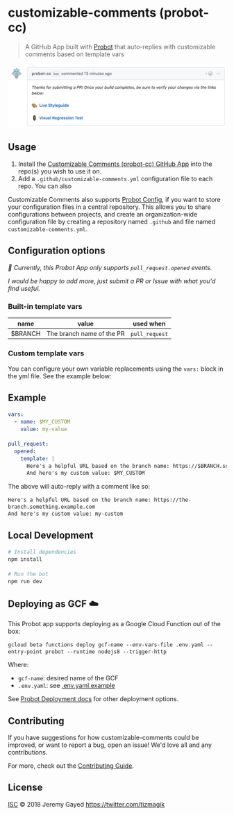 # customizable-comments (probot-cc)

> A GitHub App built with [Probot](https://github.com/probot/probot) that auto-replies with customizable comments based on template vars

<img src="./probot-cc-sample.png" />

## Usage

1. Install the [Customizable Comments (probot-cc) GitHub App](https://github.com/apps/probot-cc) into the repo(s) you wish to use it on.
1. Add a `.github/customizable-comments.yml` configuration file to each repo. You can also

Customizable Comments also supports [Probot Config](https://github.com/probot/probot-config), if you want to store your configuration files in a central repository. This allows you to share configurations between projects, and create an organization-wide configuration file by creating a repository named `.github` and file named `customizable-comments.yml`.

## Configuration options

_📒 Currently, this Probot App only supports `pull_request.opened` events._

_I would be happy to add more, just submit a PR or Issue with what you'd find useful._

### Built-in template vars

| name     | value                     | used when      |
| -------- | ------------------------- | -------------- |
| \$BRANCH | The branch name of the PR | `pull_request` |

### Custom template vars

You can configure your own variable replacements using the `vars:` block in the yml file. See the example below:

## Example

```yaml
vars:
  - name: $MY_CUSTOM
    value: my-value

pull_request:
  opened:
    template: |
      Here's a helpful URL based on the branch name: https://$BRANCH.something.example.com
      And here's my custom value: $MY_CUSTOM
```

The above will auto-reply with a comment like so:

```
Here's a helpful URL based on the branch name: https://the-branch.something.example.com
And here's my custom value: my-custom
```

## Local Development

```sh
# Install dependencies
npm install

# Run the bot
npm run dev
```

## Deploying as GCF ☁️

This Probot app supports deploying as a Google Cloud Function out of the box:

```
gcloud beta functions deploy gcf-name --env-vars-file .env.yaml --entry-point probot --runtime nodejs8 --trigger-http
```

Where:

- `gcf-name`: desired name of the GCF
- `.env.yaml`: see [.env.yaml.example](./.env.yaml.example)

See [Probot Deployment docs](https://probot.github.io/docs/deployment/) for other deployment options.

## Contributing

If you have suggestions for how customizable-comments could be improved, or want to report a bug, open an issue! We'd love all and any contributions.

For more, check out the [Contributing Guide](CONTRIBUTING.md).

## License

[ISC](LICENSE) © 2018 Jeremy Gayed <https://twitter.com/tizmagik>
